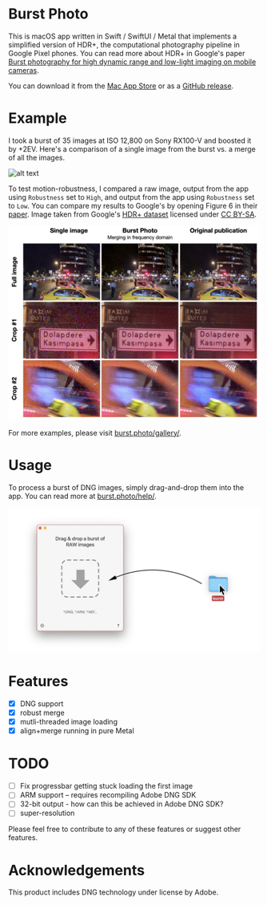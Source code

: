 # Burst Photo

This is macOS app written in Swift / SwiftUI / Metal that implements a simplified version of HDR+, the computational photography pipeline in Google Pixel phones. You can read more about HDR+ in Google's paper [Burst photography for high dynamic range and low-light imaging on mobile cameras](http://static.googleusercontent.com/media/www.hdrplusdata.org/en//hdrplus.pdf).

You can download it from the [Mac App Store](https://burst.photo/download/) or as a [GitHub release](https://github.com/martin-marek/hdr-plus-swift/releases).

# Example

I took a burst of 35 images at ISO 12,800 on Sony RX100-V and boosted it by +2EV. Here's a comparison of a single image from the burst vs. a merge of all the images.

![alt text](docs/assets/images/home/monika_comparison.jpg)

To test motion-robustness, I compared a raw image, output from the app using `Robustness` set to `High`, and output from the app using `Robustness` set to `Low`. You can compare my results to Google's by opening Figure 6 in their [paper](http://static.googleusercontent.com/media/www.hdrplusdata.org/en//hdrplus.pdf). Image taken from Google's [HDR+ dataset](https://hdrplusdata.org/dataset.html) licensed under [CC BY-SA](https://creativecommons.org/licenses/by-sa/4.0/).

![alt text](docs/assets/images/tech/robustness_comparison.jpg)

For more examples, please visit [burst.photo/gallery/](https://burst.photo/gallery/).

# Usage

To process a burst of DNG images, simply drag-and-drop them into the app. You can read more at [burst.photo/help/](https://burst.photo/help/).

![alt text](docs/assets/images/help/drag-and-drop.jpg)

# Features
- [x] DNG support
- [x] robust merge
- [x] mutli-threaded image loading
- [x] align+merge running in pure Metal

# TODO
- [ ] Fix progressbar getting stuck loading the first image
- [ ] ARM support – requires recompiling Adobe DNG SDK
- [ ] 32-bit output - how can this be achieved in Adobe DNG SDK?
- [ ] super-resolution

Please feel free to contribute to any of these features or suggest other features.

# Acknowledgements

This product includes DNG technology under license by Adobe.
